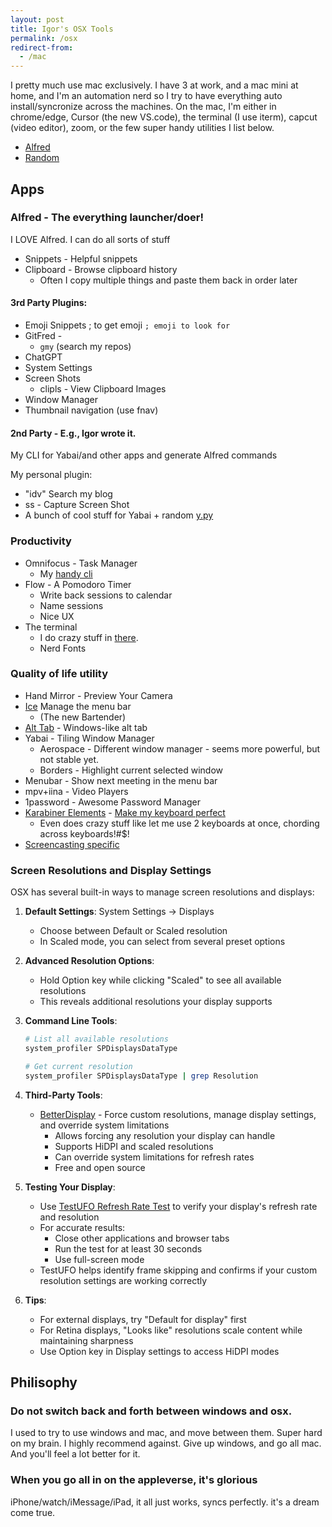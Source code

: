 ```yaml
---
layout: post
title: Igor's OSX Tools
permalink: /osx
redirect-from:
  - /mac
---
```


I pretty much use mac exclusively. I have 3 at work, and a mac mini at home, and I'm an automation nerd so I try to have everything auto install/syncronize across the machines. On the mac, I'm either in chrome/edge, Cursor (the new VS.code), the terminal (I use iterm), capcut (video editor), zoom, or the few super handy utilities I list below.

<!-- prettier-ignore-start -->
<!-- vim-markdown-toc GFM -->

- [Alfred](#alfred)
- [Random](#random)

<!-- vim-markdown-toc -->
<!-- prettier-ignore-end -->

## Apps

### Alfred - The everything launcher/doer!

I LOVE Alfred. I can do all sorts of stuff

- Snippets - Helpful snippets
- Clipboard - Browse clipboard history
  - Often I copy multiple things and paste them back in order later

#### 3rd Party Plugins:

- Emoji Snippets ; to get emoji
  `; emoji to look for`
- GitFred -
  - `gmy` (search my repos)
- ChatGPT
- System Settings
- Screen Shots
  - clipls - View Clipboard Images
- Window Manager
- Thumbnail navigation (use fnav)

#### 2nd Party - E.g., Igor wrote it.

My CLI for Yabai/and other apps and generate Alfred commands

My personal plugin:

- "idv" Search my blog
- ss - Capture Screen Shot
- A bunch of cool stuff for Yabai + random [y.py](https://github.com/idvorkin/settings/blob/313acb3b163ec3bb3dd89ac0c970031ffbf8af8c/py/y.py?plain=1#L578)

### Productivity

- Omnifocus - Task Manager
  - My [handy cli](https://github.com/idvorkin/omnifocus_cli)
- Flow - A Pomodoro Timer
  - Write back sessions to calendar
  - Name sessions
  - Nice UX
- The terminal
  - I do crazy stuff in [there](https://github.com/idvorkin/settings).
  - Nerd Fonts

### Quality of life utility

- Hand Mirror - Preview Your Camera
- [Ice](https://github.com/jordanbaird/Ice) Manage the menu bar
  - (The new Bartender)
- [Alt Tab](https://alt-tab-macos.netlify.app/) - Windows-like alt tab
- Yabai - Tiling Window Manager
  - Aerospace - Different window manager - seems more powerful, but not stable yet.
  - Borders - Highlight current selected window
- Menubar - Show next meeting in the menu bar
- mpv+iina - Video Players
- 1password - Awesome Password Manager
- [Karabiner Elements](https://karabiner-elements.pqrs.org/) - [Make my keyboard perfect](https://github.com/idvorkin/settings/blob/313acb3b163ec3bb3dd89ac0c970031ffbf8af8c/mac/karabiner.json?plain=1#L1)
  - Even does crazy stuff like let me use 2 keyboards at once, chording across keyboards!#$!
- [Screencasting specific](/screencast)

### Screen Resolutions and Display Settings

OSX has several built-in ways to manage screen resolutions and displays:

1. **Default Settings**: System Settings -> Displays

   - Choose between Default or Scaled resolution
   - In Scaled mode, you can select from several preset options

2. **Advanced Resolution Options**:

   - Hold Option key while clicking "Scaled" to see all available resolutions
   - This reveals additional resolutions your display supports

3. **Command Line Tools**:

   ```bash
   # List all available resolutions
   system_profiler SPDisplaysDataType

   # Get current resolution
   system_profiler SPDisplaysDataType | grep Resolution
   ```

4. **Third-Party Tools**:

   - [BetterDisplay](https://github.com/waydabber/BetterDisplay) - Force custom resolutions, manage display settings, and override system limitations
     - Allows forcing any resolution your display can handle
     - Supports HiDPI and scaled resolutions
     - Can override system limitations for refresh rates
     - Free and open source

5. **Testing Your Display**:

   - Use [TestUFO Refresh Rate Test](https://www.testufo.com/refreshrate) to verify your display's refresh rate and resolution
   - For accurate results:
     - Close other applications and browser tabs
     - Run the test for at least 30 seconds
     - Use full-screen mode
   - TestUFO helps identify frame skipping and confirms if your custom resolution settings are working correctly

6. **Tips**:
   - For external displays, try "Default for display" first
   - For Retina displays, "Looks like" resolutions scale content while maintaining sharpness
   - Use Option key in Display settings to access HiDPI modes

## Philisophy

### Do not switch back and forth between windows and osx.

I used to try to use windows and mac, and move between them. Super hard on my brain. I highly recommend against. Give up windows, and go all mac. And you'll feel a lot better for it.

### When you go all in on the appleverse, it's glorious

iPhone/watch/iMessage/iPad, it all just works, syncs perfectly. it's a dream come true.
